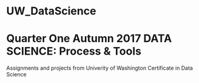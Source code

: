 # UW_DataScience
# Quarter One Autumn 2017 DATA SCIENCE: Process & Tools
Assignments and projects from Univerity of Washington Certificate in Data Science
